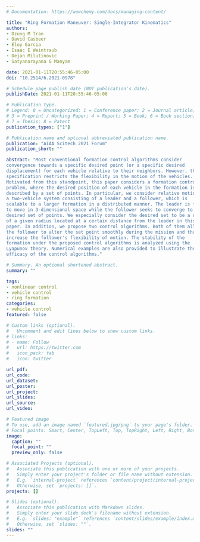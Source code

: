 ```yaml
---
# Documentation: https://wowchemy.com/docs/managing-content/

title: "Ring Formation Maneuver: Single-Integrator Kinematics"
authors: 
- Dzung M Tran
- David Casbeer
- Eloy Garcia
- Isaac E Weintraub
- Dejan Milutinovic
- Satyanarayana G Manyam

date: 2021-01-11T20:55:46-05:00
doi: "10.2514/6.2021-0978"

# Schedule page publish date (NOT publication's date).
publishDate: 2021-01-11T20:55:46-05:00

# Publication type.
# Legend: 0 = Uncategorized; 1 = Conference paper; 2 = Journal article;
# 3 = Preprint / Working Paper; 4 = Report; 5 = Book; 6 = Book section;
# 7 = Thesis; 8 = Patent
publication_types: ["1"]

# Publication name and optional abbreviated publication name.
publication: "AIAA Scitech 2021 Forum"
publication_short: ""

abstract: "Most conventional formation control algorithms consider
convergence towards a specific desired point (or a specific desired
displacement) for each vehicle relative to their neighbors. However, this
specification restricts the flexibility in the motion of the vehicles.
Motivated from this standpoint, this paper considers a formation control
problem, where the desired position of each vehicle in the formation is
described by a set of points. In particular, we consider relative motion in
a two-vehicle system consisting of a leader and a follower, which is
scalable to a larger formation in a distributed manner. The leader is free
to move in 3-dimensional space while the follower seeks to converge to the
desired set of points. We especially consider the desired set to be a ring
of a given radius located at a certain distance from the leader in this
paper. In addition, we propose two control algorithms. Both of them allow
the follower to alter the set point smoothly during the mission and thus
increase the follower's flexibility of motion. The stability of the
formation under the proposed control algorithms is analyzed using the
Lyapunov theory. Numerical examples are also provided to illustrate the
efficacy of the control algorithms."

# Summary. An optional shortened abstract.
summary: ""

tags:
- nonlinear control
- vehicle control
- ring formation
categories: 
- vehicle control
featured: false

# Custom links (optional).
#   Uncomment and edit lines below to show custom links.
# links:
# - name: Follow
#   url: https://twitter.com
#   icon_pack: fab
#   icon: twitter

url_pdf:
url_code:
url_dataset:
url_poster:
url_project:
url_slides:
url_source:
url_video:

# Featured image
# To use, add an image named `featured.jpg/png` to your page's folder. 
# Focal points: Smart, Center, TopLeft, Top, TopRight, Left, Right, BottomLeft, Bottom, BottomRight.
image:
  caption: ""
  focal_point: ""
  preview_only: false

# Associated Projects (optional).
#   Associate this publication with one or more of your projects.
#   Simply enter your project's folder or file name without extension.
#   E.g. `internal-project` references `content/project/internal-project/index.md`.
#   Otherwise, set `projects: []`.
projects: []

# Slides (optional).
#   Associate this publication with Markdown slides.
#   Simply enter your slide deck's filename without extension.
#   E.g. `slides: "example"` references `content/slides/example/index.md`.
#   Otherwise, set `slides: ""`.
slides: ""
---
```


